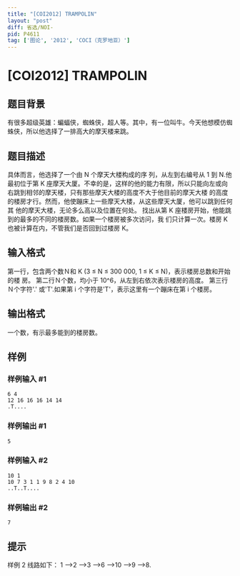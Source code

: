 ```yaml
---
title: "[COI2012] TRAMPOLIN"
layout: "post"
diff: 省选/NOI-
pid: P4611
tag: ['图论', '2012', 'COCI（克罗地亚）']
---
```

# [COI2012] TRAMPOLIN
## 题目背景

有很多超级英雄：蝙蝠侠，蜘蛛侠，超人等。其中，有一位叫牛。今天他想模仿蜘蛛侠，所以他选择了一排高大的摩天楼来跳。
## 题目描述

具体而言，他选择了一个由 N 个摩天大楼构成的序
列，从左到右编号从 1 到 N.他最初位于第 K 座摩天大厦。不幸的是，这样的他的能力有限，所以只能向左或向右跳到相邻的摩天楼，只有那些摩天大楼的高度不大于他目前的摩天大楼
的高度的楼房才行。然而，他使蹦床上一些摩天大楼，从这些摩天大厦，他可以跳到任何其
他的摩天大楼，无论多么高以及位置在何处。
找出从第 K 座楼房开始，他能跳到的最多的不同的楼房数。如果一个楼房被多次访问，我
们只计算一次。楼房 K 也被计算在内，不管我们是否回到过楼房 K。
## 输入格式

第一行，包含两个数Ｎ和 K (3 ≤ N ≤ 300 000, 1 ≤ K ≤ N)，表示楼房总数和开始的楼
房。
第二行Ｎ个数，均小于 10^6，从左到右依次表示楼房的高度。
第三行Ｎ个字符'.' 或'T'.如果第 i 个字符是'T'，表示这里有一个蹦床在第 i 个楼房。
## 输出格式

一个数，有示最多能到的楼房数。
## 样例

### 样例输入 #1
```
6 4
12 16 16 16 14 14
.T....
```
### 样例输出 #1
```
5
```
### 样例输入 #2
```
10 1
10 7 3 1 1 9 8 2 4 10
..T..T....
```
### 样例输出 #2
```
7
```
## 提示

样例 2 线路如下：
1 –>2 –>3 –>6 –>10 –>9 –>8.
